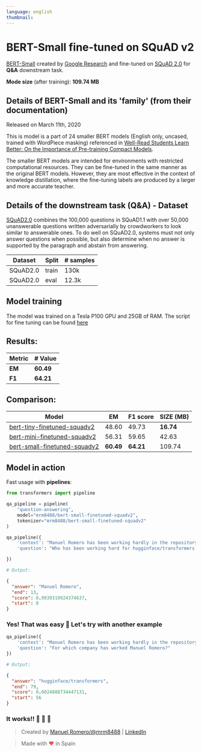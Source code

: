 ```yaml
---
language: english
thumbnail:
---
```


# BERT-Small fine-tuned on SQuAD v2

[BERT-Small](https://github.com/google-research/bert/) created by [Google Research](https://github.com/google-research) and fine-tuned on [SQuAD 2.0](https://rajpurkar.github.io/SQuAD-explorer/) for **Q&A** downstream task.

**Mode size** (after training): **109.74 MB**

## Details of BERT-Small and its 'family' (from their documentation)

Released on March 11th, 2020

This is model is a part of 24 smaller BERT models (English only, uncased, trained with WordPiece masking) referenced in [Well-Read Students Learn Better: On the Importance of Pre-training Compact Models](https://arxiv.org/abs/1908.08962).

The smaller BERT models are intended for environments with restricted computational resources. They can be fine-tuned in the same manner as the original BERT models. However, they are most effective in the context of knowledge distillation, where the fine-tuning labels are produced by a larger and more accurate teacher.

## Details of the downstream task (Q&A) - Dataset

[SQuAD2.0](https://rajpurkar.github.io/SQuAD-explorer/) combines the 100,000 questions in SQuAD1.1 with over 50,000 unanswerable questions written adversarially by crowdworkers to look similar to answerable ones. To do well on SQuAD2.0, systems must not only answer questions when possible, but also determine when no answer is supported by the paragraph and abstain from answering.

| Dataset  | Split | # samples |
| -------- | ----- | --------- |
| SQuAD2.0 | train | 130k      |
| SQuAD2.0 | eval  | 12.3k     |

## Model training

The model was trained on a Tesla P100 GPU and 25GB of RAM.
The script for fine tuning can be found [here](https://github.com/huggingface/transformers/blob/master/examples/question-answering/run_squad.py)

## Results:

| Metric | # Value   |
| ------ | --------- |
| **EM** | **60.49** |
| **F1** | **64.21** |

## Comparison:

| Model                                                                                       | EM        | F1 score  | SIZE (MB) |
| ------------------------------------------------------------------------------------------- | --------- | --------- | --------- |
| [bert-tiny-finetuned-squadv2](https://huggingface.co/mrm8488/bert-tiny-finetuned-squadv2)   | 48.60     | 49.73     | **16.74** |
| [bert-mini-finetuned-squadv2](https://huggingface.co/mrm8488/bert-mini-finetuned-squadv2)   | 56.31     | 59.65     | 42.63     |
| [bert-small-finetuned-squadv2](https://huggingface.co/mrm8488/bert-small-finetuned-squadv2) | **60.49** | **64.21** | 109.74    |

## Model in action

Fast usage with **pipelines**:

```python
from transformers import pipeline

qa_pipeline = pipeline(
    "question-answering",
    model="mrm8488/bert-small-finetuned-squadv2",
    tokenizer="mrm8488/bert-small-finetuned-squadv2"
)

qa_pipeline({
    'context': "Manuel Romero has been working hardly in the repository hugginface/transformers lately",
    'question': "Who has been working hard for hugginface/transformers lately?"

})

# Output:
```

```json
{
  "answer": "Manuel Romero",
  "end": 13,
  "score": 0.9939319924374637,
  "start": 0
}
```

### Yes! That was easy 🎉 Let's try with another example

```python
qa_pipeline({
    'context': "Manuel Romero has been working hardly in the repository hugginface/transformers lately",
    'question': "For which company has worked Manuel Romero?"
})

# Output:
```

```json
{
  "answer": "hugginface/transformers",
  "end": 79,
  "score": 0.6024888734447131,
  "start": 56
}
```

### It works!! 🎉 🎉 🎉

> Created by [Manuel Romero/@mrm8488](https://twitter.com/mrm8488) | [LinkedIn](https://www.linkedin.com/in/manuel-romero-cs/)

> Made with <span style="color: #e25555;">&hearts;</span> in Spain
